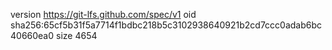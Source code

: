 version https://git-lfs.github.com/spec/v1
oid sha256:65cf5b31f5a7714f1bdbc218b5c3102938640921b2cd7ccc0adab6bc40660ea0
size 4654
